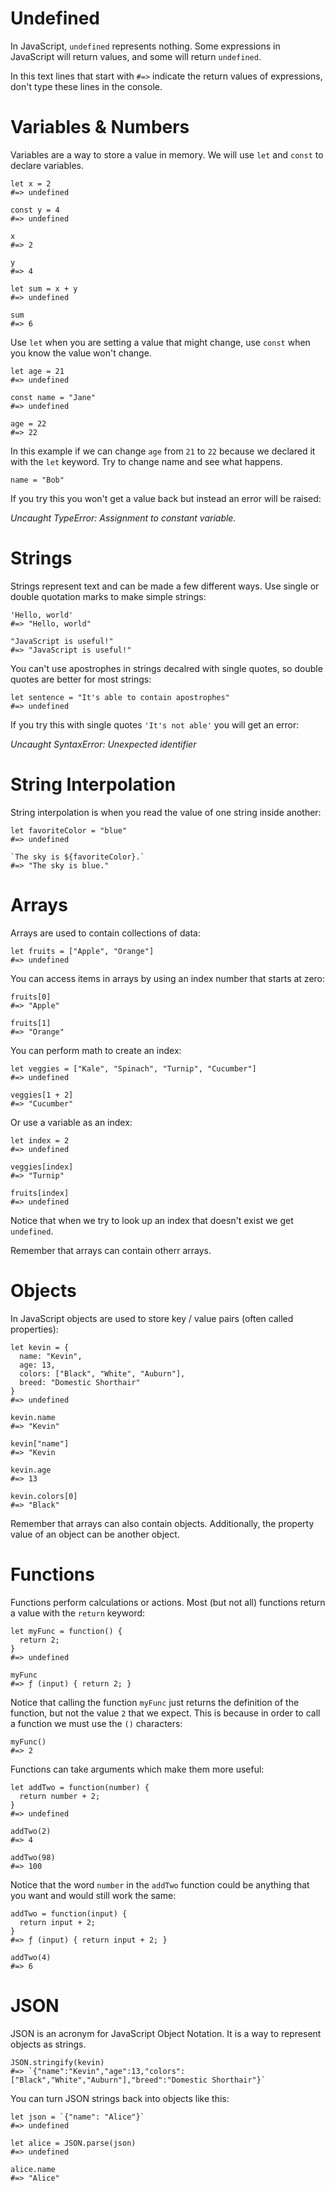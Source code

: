 # Undefined

In JavaScript, `undefined` represents nothing. Some expressions in JavaScript
will return values, and some will return `undefined`.

In this text lines that start with `#=>` indicate the return values of
expressions, don't type these lines in the console.

# Variables & Numbers

Variables are a way to store a value in memory. We will use `let` and `const`
to declare variables.

```
let x = 2
#=> undefined

const y = 4
#=> undefined

x
#=> 2

y
#=> 4

let sum = x + y
#=> undefined

sum
#=> 6
```

Use `let` when you are setting a value that might change, use `const` when you
know the value won't change.

```
let age = 21
#=> undefined

const name = "Jane"
#=> undefined

age = 22
#=> 22
```

In this example if we can change `age` from `21` to `22` because we declared it
with the `let` keyword. Try to change name and see what happens.

```
name = "Bob"
```
If you try this you won't get a value back but instead an error will be raised:

_Uncaught TypeError: Assignment to constant variable._

# Strings

Strings represent text and can be made a few different ways. Use single or
double quotation marks to make simple strings:

```
'Hello, world'
#=> "Hello, world"

"JavaScript is useful!"
#=> "JavaScript is useful!"
```

You can't use apostrophes in strings decalred with single quotes, so double
quotes are better for most strings:

```
let sentence = "It's able to contain apostrophes"
#=> undefined
```

If you try this with single quotes `'It's not able'` you will get an error:

_Uncaught SyntaxError: Unexpected identifier_

# String Interpolation

String interpolation is when you read the value of one string inside another:

```
let favoriteColor = "blue"
#=> undefined

`The sky is ${favoriteColor}.`
#=> "The sky is blue."
```

# Arrays

Arrays are used to contain collections of data:

```
let fruits = ["Apple", "Orange"]
#=> undefined
```

You can access items in arrays by using an index number that starts at zero:

```
fruits[0]
#=> "Apple"

fruits[1]
#=> "Orange"
```

You can perform math to create an index:

```
let veggies = ["Kale", "Spinach", "Turnip", "Cucumber"]
#=> undefined

veggies[1 + 2]
#=> "Cucumber"
```

Or use a variable as an index:

```
let index = 2
#=> undefined

veggies[index]
#=> "Turnip"

fruits[index]
#=> undefined
```

Notice that when we try to look up an index that doesn't exist we get `undefined`.

Remember that arrays can contain otherr arrays.

# Objects

In JavaScript objects are used to store key / value pairs (often called properties):

```
let kevin = {
  name: "Kevin",
  age: 13,
  colors: ["Black", "White", "Auburn"],
  breed: "Domestic Shorthair"
}
#=> undefined

kevin.name
#=> "Kevin"

kevin["name"]
#=> "Kevin

kevin.age
#=> 13

kevin.colors[0]
#=> "Black"
```

Remember that arrays can also contain objects. Additionally, the property value
of an object can be another object.

# Functions

Functions perform calculations or actions. Most (but not all) functions return
a value with the `return` keyword:

```
let myFunc = function() {
  return 2;
}
#=> undefined

myFunc
#=> ƒ (input) { return 2; }
```

Notice that calling the function `myFunc` just returns the definition of the
function, but not the value `2` that we expect. This is because in order to
call a function we must use the `()` characters:

```
myFunc()
#=> 2
```

Functions can take arguments which make them more useful:

```
let addTwo = function(number) {
  return number + 2;
}
#=> undefined

addTwo(2)
#=> 4

addTwo(98)
#=> 100
```

Notice that the word `number` in the `addTwo` function could be anything that
you want and would still work the same:

```
addTwo = function(input) {
  return input + 2;
}
#=> ƒ (input) { return input + 2; }

addTwo(4)
#=> 6
```

# JSON

JSON is an acronym for JavaScript Object Notation. It is a way to represent objects as strings.

```
JSON.stringify(kevin)
#=> `{"name":"Kevin","age":13,"colors":["Black","White","Auburn"],"breed":"Domestic Shorthair"}`
```

You can turn JSON strings back into objects like this:

```
let json = `{"name": "Alice"}`
#=> undefined

let alice = JSON.parse(json)
#=> undefined

alice.name
#=> "Alice"
```
